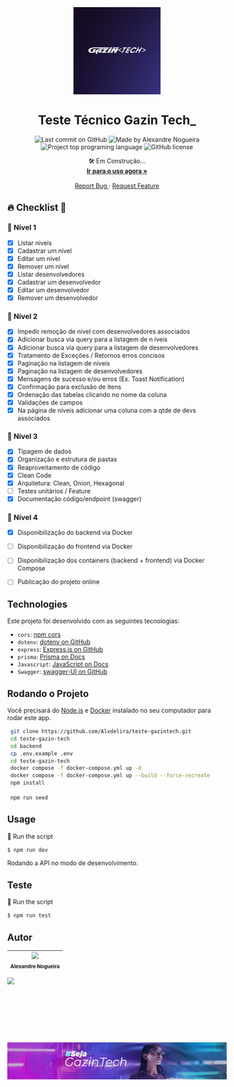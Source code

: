 <div align="center">
 <img 
      alt="Project programing languages count" 
      src="backend/assets/logo.jpeg"
      width="200px"
    >  
  <!-- project name -->
  <h1 align="center">Teste Técnico Gazin Tech_</h1>
  
  <!-- project badges -->
  <p align="center">   
    <img 
      alt="Last commit on GitHub" 
      src="https://img.shields.io/github/last-commit/Alxdelira/teste-gazintech?color=6A57D5"
    >   
    <img 
      alt="Made by Alexandre Nogueira" 
      src="https://img.shields.io/badge/made%20by-Alexandre%20Nogueira-%20?color=6A57D5"
    >
    <img 
      alt="Project top programing language" 
      src="https://img.shields.io/github/languages/top/Alxdelira/teste-gazintech?color=6A57D5"
    >
    <img 
      alt="GitHub license" 
      src="https://img.shields.io/github/license/Alxdelira/teste-gazintech?color=6A57D5"
    >
  </p> 

  <!-- project description and menu -->
  <p align="center">
      🛠️ Em Construção...
    <br />
    <a 
      href="">
      <strong>Ir para o uso agora »</strong>
    </a>
    <br />
    <br />
    <a 
      href="https://github.com/Alxdelira/teste-gazintech/issues">
      Report Bug
    </a>
    ·
    <a 
      href="https://github.com/Alxdelira/teste-gazintech/issues/new">
      Request Feature
    </a>
  </p>
</div>

<!-- ## Preview

<div align="center">
  <a href="#">
      <img src="./assets/modelo.png" width="200" alt="preview" />
  </a>
</div> -->

## 🔥 Checklist 📝
### 🚀 Nível 1
- [x] Listar niveis
- [x] Cadastrar um nível	
- [x] Editar um nível	
- [x] Remover um nível	
- [x] Listar desenvolvedores	
- [x] Cadastrar um desenvolvedor	
- [x] Editar um desenvolvedor	
- [x] Remover um desenvolvedor
  
### 🚀 Nível 2

- [x] Impedir remoção de nível com desenvolvedores associados               
- [x] Adicionar busca via query para a listagem de n íveis                  
- [x] Adicionar busca via query para a listagem de desenvolvedores          
- [x] Tratamento de Exceções / Retornos erros concisos                      
- [x] Paginação na listagem de níveis                                       
- [x] Paginação na listagem de desenvolvedores                              
- [x] Mensagens de sucesso e/ou erros (Ex. Toast Notification)              
- [x] Confirmação para exclusão de itens                                    
- [x] Ordenação das tabelas clicando no nome da coluna                      
- [x] Validações de campos                                                  
- [x] Na página de níveis adicionar uma coluna com a qtde de devs associados

### 🚀 Nível 3
- [x] Tipagem de dados                      
- [x] Organização e estrutura de pastas     
- [x] Reaproveitamento de código            
- [x] Clean Code                            
- [x] Arquitetura: Clean, Onion, Hexagonal  
- [ ] Testes unitários / Feature            
- [x] Documentação código/endpoint (swagger)

### 🚀 Nível 4
- [x] Disponibilização do backend via Docker                                 
- [ ] Disponibilização do frontend via Docker                                
- [ ] Disponibilização dos containers (backend + frontend) via Docker Compose
- [ ] Publicação do projeto online                                           






## Technologies

Este projeto foi desenvolvido com as seguintes tecnologias:

- `cors`: [npm cors](https://www.npmjs.com/package/cors)
- `dotenv`: [dotenv on GitHub](https://github.com/motdotla/dotenv)
- `express`: [Express.js on GitHub](https://github.com/expressjs/express)
- `prisma`: [Prisma on Docs](https://www.prisma.io/docs)
- `Javascript`: [JavaScript on Docs](https://developer.mozilla.org/pt-BR/docs/Web/JavaScript)
- `Swagger`: [swagger-UI on  GitHub](https://github.com/swagger-api/swagger-ui)



## Rodando o Projeto

Você precisará do [Node.js](https://nodejs.org) e [Docker](https://www.docker.com/get-started/) instalado no seu computador para rodar este app.

```bash
 git clone https://github.com/Alxdelira/teste-gazintech.git
 cd teste-gazin-tech
 cd backend
 cp .env.example .env
 cd teste-gazin-tech
 docker compose -f docker-compose.yml up -d
 docker compose -f docker-compose.yml up --build --force-recreate
 npm install

 npm run seed
```


## Usage

🔧 Run the script

```bash
$ npm run dev

```
Rodando a API no modo de desenvolvimento.<br/>
## Teste

🔧 Run the script

```bash
$ npm run test
```

## Autor

| [<img width="150px"  src="https://avatars.githubusercontent.com/u/102405026?v=4"><br><sub>Alexandre Nogueira</sub>](https://github.com/Alxdelira) |
| :-----------------------------------------------------------------------------------------------------------------------------------------------: |
<a target="_blank" href="https://www.linkedin.com/in/alxdelira/"><img src="https://img.shields.io/badge/linkedin-%230077B5.svg?style=for-the-badge&logo=linkedin&logoColor=white"/></a>

<br />
<br />
<br />
<br />
<br />
<br />
<p align="center">
  <a href="https://portfolioalxdelira.vercel.app/" target="_blank">
    <img align="center" src="backend/assets//footer.jpeg" alt="banner"/>
  </a>
</p>